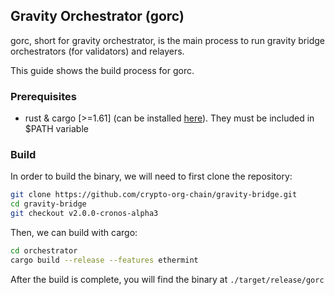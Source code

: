 ## Gravity Orchestrator (gorc)

gorc, short for gravity orchestrator, is the main process to run gravity bridge orchestrators (for validators) and relayers.

This guide shows the build process for gorc.

### Prerequisites

 - rust & cargo [>=1.61] (can be installed [here](https://www.rust-lang.org/tools/install)). They must be included in $PATH variable

### Build

In order to build the binary, we will need to first clone the repository:

```bash
git clone https://github.com/crypto-org-chain/gravity-bridge.git
cd gravity-bridge
git checkout v2.0.0-cronos-alpha3
```

Then, we can build with cargo:

```bash
cd orchestrator
cargo build --release --features ethermint
```

After the build is complete, you will find the binary at `./target/release/gorc`
